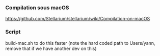 
### Compilation sous macOS

https://github.com/Stellarium/stellarium/wiki/Compilation-on-macOS


### Script

build-mac.sh to do this faster (note the hard coded path to Users/yann, remove that if we have another dev on this)